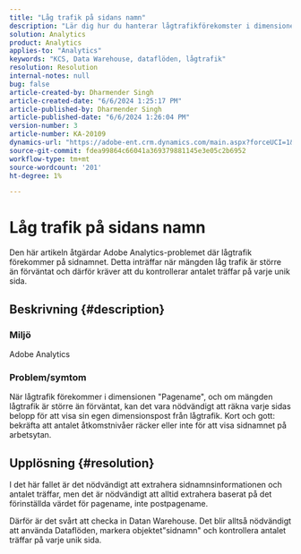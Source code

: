 ```yaml
---
title: "Låg trafik på sidans namn"
description: "Lär dig hur du hanterar lågtrafikförekomster i dimensionen \"Sidnamn\" genom att räkna varje unik sida för att visa sin egen dimensionspost från lågtrafik."
solution: Analytics
product: Analytics
applies-to: "Analytics"
keywords: "KCS, Data Warehouse, dataflöden, lågtrafik"
resolution: Resolution
internal-notes: null
bug: false
article-created-by: Dharmender Singh
article-created-date: "6/6/2024 1:25:17 PM"
article-published-by: Dharmender Singh
article-published-date: "6/6/2024 1:26:04 PM"
version-number: 3
article-number: KA-20109
dynamics-url: "https://adobe-ent.crm.dynamics.com/main.aspx?forceUCI=1&pagetype=entityrecord&etn=knowledgearticle&id=ad581932-0824-ef11-840a-6045bd08369f"
source-git-commit: fdea99864c66041a369379881145e3e05c2b6952
workflow-type: tm+mt
source-wordcount: '201'
ht-degree: 1%

---
```


# Låg trafik på sidans namn


Den här artikeln åtgärdar Adobe Analytics-problemet där lågtrafik förekommer på sidnamnet. Detta inträffar när mängden låg trafik är större än förväntat och därför kräver att du kontrollerar antalet träffar på varje unik sida.

## Beskrivning {#description}


### Miljö

Adobe Analytics

### Problem/symtom

När lågtrafik förekommer i dimensionen &quot;Pagename&quot;, och om mängden lågtrafik är större än förväntat, kan det vara nödvändigt att räkna varje sidas belopp för att visa sin egen dimensionspost från lågtrafik. Kort och gott: bekräfta att antalet åtkomstnivåer räcker eller inte för att visa sidnamnet på arbetsytan.


## Upplösning {#resolution}


I det här fallet är det nödvändigt att extrahera sidnamnsinformationen och antalet träffar, men det är nödvändigt att alltid extrahera baserat på det förinställda värdet för pagename, inte postpagename.

Därför är det svårt att checka in Datan Warehouse. Det blir alltså nödvändigt att använda Dataflöden, markera objektet&quot;sidnamn&quot; och kontrollera antalet träffar på varje unik sida.
